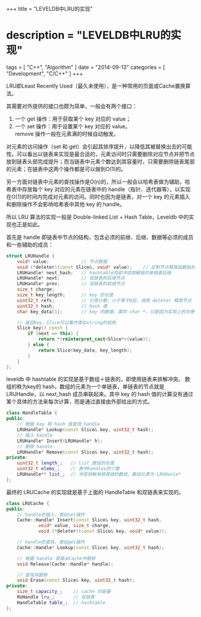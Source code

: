 +++
title = "LEVELDB中LRU的实现"
# description = "LEVELDB中LRU的实现"
tags = [ "C++", "Algorithm" ]
date = "2014-09-13"
categories = [
    "Development",
    "C/C++"
]
+++

LRU即Least Recently Used（最久未使用），是一种常用的页面或Cache置换算法。

其需要对外提供的接口也颇为简单，一般会有两个接口：    
1. 一个 get 操作：用于获取某个 key 对应的 value；     
2. 一个 set 操作：用于设置某个 key 对应的 value。    
remove 操作一般在元素满的时候自动触发。

对元素的访问操作（set 和 get）会引起其排序提升，以降低其被替换出去的可能性。可以看出以链表来实现是最合适的，元素访问时只需要删除对应节点并把节点放到链表头部完成提升；而当链表中元素个数达到其容量时，只需要删除链表尾部的元素；在链表中这两个操作都是可以做到O(1)的。

另一方面对链表中元素的查找操作是O(n)的，所以一般会以哈希表做为辅助，哈希表中存放每个 key 对应的元素在链表中的 handle（指针、迭代器等），以实现在O(1)的时间内完成对元素的访问。同时也因为是链表，对一个 key 的元素插入和删除操作不会影响哈希表中其他 key 的 handle。

所以 LRU 算法的实现一般是 Double-linked List + Hash Table，Leveldb 中的实现也正是如此。

首先是 handle 即链表中节点的结构，包含必须的前继、后继、数据等必须的成员和一些辅助的成员：
```cpp
struct LRUHandle {
    void* value;            // 节点数据
    void (*deleter)(const Slice&, void* value);    // 定制节点释放函数指针
    LRUHandle* next_hash;   // hashtable内部冲突排解链的单链表后继
    LRUHandle* next;        // 双链表的后继节点
    LRUHandle* prev;        // 双链表的前继节点
    size_t charge;
    size_t key_length;      // key 的长度
    uint32_t refs;          // 引用计数，小于等于0后，调用 deleter 释放节点
    uint32_t hash;          // hash 值
    char key_data[1];       // key 的数据，类同 char *，只是因为实现上的方便

    // 返回key，Slice可以看作类似string的结构
    Slice key() const {
        if (next == this) {
            return *(reinterpret_cast<Slice*>(value));
        } else {
            return Slice(key_data, key_length);
        }
    }
};
```

leveldb 中 hashtable 的实现是基于数组＋链表的，即使用链表来排解冲突。
数组的秩为key的 hash，数组的元素为一个单链表，单链表的节点就是 LRUHandle，以 next_hash 成员串联起来。其中 key 的 hash 值的计算没有通过某个具体的方法来每次计算，而是通过直接由外部给出的方式。
```cpp
class HandleTable {
public:
    // 根据 key 和 hash 值查找 handle
    LRUHandle* Lookup(const Slice& key, uint32_t hash);  
    // 插入 handle
    LRUHandle* Insert(LRUHandle* h);
    // 删除 handle
    LRUHandle* Remove(const Slice& key, uint32_t hash);
private:
    uint32_t length_;   // list_数组的长度
    uint32_t elems_;    // 表中handles的个数
    LRUHandle** list_;  // 冲突排解单链表链的数组，数组元素为 LRUHanle*
};
```
最终的 LRUCache 的实现就是基于上面的 HandleTable 和双链表来实现的。
```cpp
class LRUCache {
public:
    // handle的插入，类似set操作
    Cache::Handle* Insert(const Slice& key, uint32_t hash,
            void* value, size_t charge,
            void (*deleter)(const Slice& key, void* value));

    // handle的查找，类似get操作
    Cache::Handle* Lookup(const Slice& key, uint32_t hash);

    // 根据 handle 直接从Cache中删除
    void Release(Cache::Handle* handle);

    // 查找并删除
    void Erase(const Slice& key, uint32_t hash);
private:
    size_t capacity_;    // cache 的容量
    RUHandle lru_;       // 双链表
    HandleTable table_;  // hashtable
};
```
